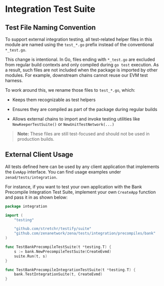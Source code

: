 # Integration Test Suite

## Test File Naming Convention

To support external integration testing, all test-related helper files in this module are named
using the `test_*.go` prefix instead of the conventional `*_test.go`.

This change is intentional. In Go, files ending with `*_test.go` are excluded from regular build contexts
and only compiled during `go test` execution.
As a result, such files are not included when the package is imported by other modules.
For example, downstream chains cannot reuse our EVM test harness.

To work around this, we rename those files to `test_*.go`, which:

- Keeps them recognizable as test helpers

- Ensures they are compiled as part of the package during regular builds

- Allows external chains to import and invoke testing utilities like `NewKeeperTestSuite()` or `NewUnitTestNetwork(...)`

> **Note:** These files are still test-focused and should not be used in production builds.

## External Client Usage

All tests defined here can be used by any client application that implements the `EvmApp` interface.
You can find usage examples under `zenad/tests/integration`.

For instance, if you want to test your own application with the Bank Precompile Integration Test Suite,
implement your own `CreateApp` function and pass it in as shown below:

```go
package integration

import (
    "testing"

    "github.com/stretchr/testify/suite"
    "github.com/zenanetwork/zena/tests/integration/precompiles/bank"
)

func TestBankPrecompileTestSuite(t *testing.T) {
    s := bank.NewPrecompileTestSuite(CreateEvmd)
    suite.Run(t, s)
}

func TestBankPrecompileIntegrationTestSuite(t *testing.T) {
    bank.TestIntegrationSuite(t, CreateEvmd)
}
```

